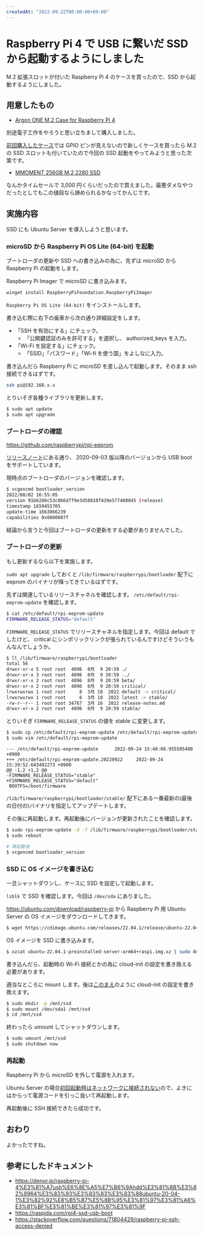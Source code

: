 ```yaml
---
createdAt: "2022-09-22T00:00:00+09:00"
---
```


# Raspberry Pi 4 で USB に繋いだ SSD から起動するようにしました

M.2 拡張スロットが付いた Raspberry Pi 4 のケースを買ったので、SSD から起動するようにしました。

## 用意したもの

- [Argon ONE M.2 Case for Raspberry Pi 4](https://www.argon40.com/products/argon-one-m-2-case-for-raspberry-pi-4)

別途電子工作をやろうと思い立ちまして購入しました。

[前回購入したケース](https://flirc.tv/products/flirc-raspberrypi4-silver?variant=43085036454120)では GPIO ピンが見えないので新しくケースを買ったら M.2 の SSD スロットも付いていたので今回の SSD 起動をやってみようと思った次第です。

- [MMOMENT 256GB M.2 2280 SSD](https://www.amazon.co.jp/gp/product/B09W2Q1BXH)

なんかタイムセールで 3,000 円くらいだったので買えました。最悪ダメなやつだったとしてもこの値段なら諦められるかなってかんじです。

## 実施内容

SSD にも Ubuntu Server を導入しようと思います。

### microSD から Raspberry Pi OS Lite (64-bit) を起動

ブートローダの更新や SSD への書き込みの為に、先ずは microSD から Raspberry Pi の起動をします。

Raspberry Pi Imager で microSD に書き込みます。

```bash
winget install RaspberryPiFoundation.RaspberryPiImager
```

`Raspberry Pi OS Lite (64-bit)` をインストールします。

書き込む際に右下の歯車から次の通り詳細設定をします。

- 「SSH を有効にする」にチェック。
  - 「公開鍵認証のみを許可する」を選択し、 authorized_keys を入力。
- 「Wi-Fi を設定する」にチェック。
  - 「SSID」「パスワード」「Wi-fi を使う国」をよしなに入力。

書き込んだら Raspberry Pi に microSD を差し込んで起動します。そのまま ssh 接続できるはずです。

```bash
ssh pi@192.168.x.x
```

とりいそぎ各種ライブラリを更新します。

```bash
$ sudo apt update
$ sudo apt upgrade
```

### ブートローダの確認

<https://github.com/raspberrypi/rpi-eeprom>

[リリースノート](https://github.com/raspberrypi/rpi-eeprom/blob/master/firmware/release-notes.md#2020-09-14-promote-the-2020-09-03-release-to-be-the-default-eeprom-images)にある通り、
2020-09-03 版以降のバージョンから USB boot をサポートしています。

現時点のブートローダのバージョンを確認します。

```bash
$ vcgencmd bootloader_version
2022/08/02 16:55:05
version 91b6280c53c0b6dff9e3d58810f439e577408845 (release)
timestamp 1659455705
update-time 1663866239
capabilities 0x0000007f
```

結論から言うと今回はブートローダの更新をする必要がありませんでした。

### ブートローダの更新

もし更新するなら以下を実施します。

`sudo apt upgrade` しておくと `/lib/firmware/raspberrypi/bootloader` 配下に eeprom
のバイナリが降ってきているはずです。

先ずは関連しているリリースチャネルを確認します。 `/etc/default/rpi-eeprom-update` を確認します。

```bash
$ cat /etc/default/rpi-eeprom-update
FIRMWARE_RELEASE_STATUS="default"
```

`FIRMWARE_RELEASE_STATUS` でリリースチャネルを指定します。今回は default でしたけど、 critical
にシンボリックリンクが張られているんですけどそういうもんなんでしょうか。

```bash
$ ll /lib/firmware/raspberrypi/bootloader
total 56
drwxr-xr-x 5 root root  4096  8月  9 20:59 ./
drwxr-xr-x 3 root root  4096  8月  9 20:59 ../
drwxr-xr-x 2 root root  4096  8月  9 20:59 beta/
drwxr-xr-x 2 root root  4096  8月  9 20:59 critical/
lrwxrwxrwx 1 root root     8  3月 18  2022 default -> critical/
lrwxrwxrwx 1 root root     6  3月 18  2022 latest -> stable/
-rw-r--r-- 1 root root 34767  3月 16  2022 release-notes.md
drwxr-xr-x 2 root root  4096  8月  9 20:59 stable/
```

とりいそぎ `FIRMWARE_RELEASE_STATUS` の値を stable に変更します。

```bash
$ sudo cp /etc/default/rpi-eeprom-update /etc/default/rpi-eeprom-update.20220922
$ sudo vim /etc/default/rpi-eeprom-update
```

```diff:rpi-eeprom-update
--- /etc/default/rpi-eeprom-update      2022-09-24 15:40:08.955505408 +0900
+++ /etc/default/rpi-eeprom-update.20220922     2022-09-24 15:39:52.643492273 +0900
@@ -1,2 +1,2 @@
-FIRMWARE_RELEASE_STATUS="stable"
+FIRMWARE_RELEASE_STATUS="default"
 BOOTFS=/boot/firmware
```

`/lib/firmware/raspberrypi/bootloader/stable/`
配下にある一番最新の(最後の日付の)バイナリを指定してアップデートします。

その後に再起動します。再起動後にバージョンが更新されたことを確認します。

```bash
$ sudo rpi-eeprom-update -d -f /lib/firmware/raspberrypi/bootloader/stable/pieeprom-2022-03-10.bin
$ sudo reboot

# 再起動後
$ vcgencmd bootloader_version
```

### SSD に OS イメージを書き込む

一旦シャットダウンし、ケースに SSD を設定して起動します。

`lsblk` で SSD を確認します。今回は `/dev/sda` にありました。

<https://ubuntu.com/download/raspberry-pi> から Raspberry Pi 用 Ubuntu Server の OS
イメージをダウンロードしてきます。

```bash
$ wget https://cdimage.ubuntu.com/releases/22.04.1/release/ubuntu-22.04.1-preinstalled-server-arm64+raspi.img.xz
```

OS イメージを SSD に書き込みます。

```bash
$ xzcat ubuntu-22.04.1-preinstalled-server-arm64+raspi.img.xz | sudo dd bs=4M of=/dev/sda
```

書き込んだら、起動時の Wi-Fi 接続とかの為に cloud-init の設定を書き換える必要があります。

適当なところに mount します。後は[このまえ](/articles/20210503-raspberry-pi)のように cloud-init
の設定を書き換えます。

```bash
$ sudo mkdir -p /mnt/ssd
$ sudo mount /dev/sda1 /mnt/ssd
$ cd /mnt/ssd
```

終わったら umount してシャットダウンします。

```bash
$ sudo umount /mnt/ssd
$ sudo shutdown now
```

### 再起動

Raspberry Pi から microSD を外して電源を入れます。

Ubuntu Server の場合[初回起動時はネットワークに接続されない](https://ubuntu.com/tutorials/how-to-install-ubuntu-on-your-raspberry-pi#3-wifi-or-ethernet)ので、よきにはからって電源コードを引っこ抜いて再起動します。

再起動後に SSH 接続できたら成功です。

## おわり

よかったですね。

## 参考にしたドキュメント

- <https://denor.jp/raspberry-pi-4%E3%81%A7usb%E6%8E%A5%E7%B6%9Ahdd%E3%81%8B%E3%82%8964%E3%83%93%E3%83%83%E3%83%88ubuntu-20-04-1%E3%82%92%E8%B5%B7%E5%8B%95%E3%81%97%E3%81%A6%E3%81%BF%E3%81%BE%E3%81%97%E3%81%9F>
- <https://raspida.com/rpi4-ssd-usb-boot>
- <https://stackoverflow.com/questions/71804429/raspberry-pi-ssh-access-denied>
